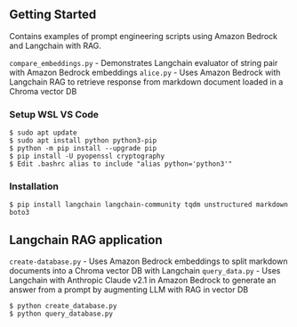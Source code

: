 ## Getting Started

Contains examples of prompt engineering scripts using Amazon Bedrock and Langchain with RAG.

`compare_embeddings.py` - Demonstrates Langchain evaluator of string pair with Amazon Bedrock embeddings
`alice.py` - Uses Amazon Bedrock with Langchain RAG to retrieve response from markdown document loaded in a Chroma vector DB

### Setup WSL VS Code

```
$ sudo apt update
$ sudo apt install python python3-pip
$ python -m pip install --upgrade pip
$ pip install -U pyopenssl cryptography
$ Edit .bashrc alias to include "alias python='python3'"

```

### Installation

```
$ pip install langchain langchain-community tqdm unstructured markdown boto3 
```

## Langchain RAG application

`create-database.py` - Uses Amazon Bedrock embeddings to split markdown documents into a Chroma vector DB with Langchain
`query_data.py` - Uses Langchain with Anthropic Claude v2.1 in Amazon Bedrock to generate an answer from a prompt by augmenting LLM with RAG in vector DB

```
$ python create_database.py
$ python query_database.py
```
